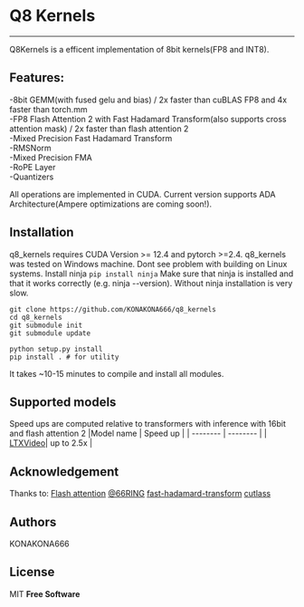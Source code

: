 # Q8 Kernels

---

Q8Kernels is a efficent implementation of 8bit kernels(FP8 and INT8).
## Features:
-8bit GEMM(with fused gelu and bias) / 2x faster than cuBLAS FP8 and 4x faster than torch.mm <br />
-FP8 Flash Attention 2 with Fast Hadamard Transform(also supports cross attention mask) / 2x faster than flash attention 2 <br />
-Mixed Precision Fast Hadamard Transform  <br />
-RMSNorm <br />
-Mixed Precision FMA <br />
-RoPE Layer <br />
-Quantizers <br />

All operations are implemented in CUDA. 
Current version supports ADA Architecture(Ampere optimizations are coming soon!).

## Installation

q8_kernels requires CUDA Version >= 12.4 and pytorch >=2.4.
q8_kernels was tested on Windows machine. Dont see problem with building on Linux systems.
Install ninja ```pip install ninja```
Make sure that ninja is installed and that it works correctly (e.g. ninja --version).
Without ninja installation is very slow.

```
git clone https://github.com/KONAKONA666/q8_kernels
cd q8_kernels 
git submodule init
git submodule update

python setup.py install
pip install . # for utility
```

It takes ~10-15 minutes to compile and install all modules.


## Supported models
Speed ups are computed relative to transformers with inference with 16bit and flash attention 2 
|Model name | Speed up                                 |
| -------- | -------- |
| [LTXVideo](https://github.com/KONAKONA666/LTX-Video)| up to 2.5x |

## Acknowledgement
Thanks to:
[Flash attention](https://github.com/Dao-AILab/flash-attention/tree/main)
[@66RING](https://github.com/66RING/tiny-flash-attention)
[fast-hadamard-transform](https://github.com/Dao-AILab/fast-hadamard-transform)
[cutlass](https://github.com/NVIDIA/cutlass)
## Authors
KONAKONA666
## License

MIT
**Free Software**
